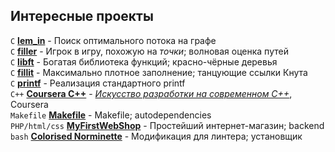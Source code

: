 ## Интересные проекты

`C` **[lem_in](https://github.com/liftchampion/lem_in)** - Поиск оптимального потока на графе  
`C` **[filler](https://github.com/liftchampion/filler)** - Игрок в игру, похожую на *точки*; волновая оценка путей  
`C` **[libft](https://github.com/liftchampion/libft)** - Богатая библиотека функций; красно-чёрные деревья  
`C` **[fillit](https://github.com/liftchampion/fillit)** - Максимально плотное заполнение; танцующие ссылки Кнута  
`C` **[printf](https://github.com/liftchampion/ft_printf)** - Реализация стандартного printf  
`C++` **[Coursera C++](https://github.com/liftchampion/Coursera-Cpp)** - *[Искусство разработки на современном C++](https://www.coursera.org/specializations/c-plus-plus-modern-development)*, Coursera  
`Makefile` **[Makefile](https://github.com/liftchampion/Makefile)** - Makefile; autodependencies  
`PHP/html/css` **[MyFirstWebShop](https://github.com/liftchampion/MyFirstWebShop)** - Простейший интернет-магазин; backend  
`bash` **[Colorised Norminette](https://github.com/liftchampion/colorised_Norminette)** - Модификация для линтера; установщик

